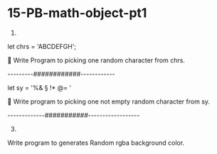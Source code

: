 # 15-PB-math-object-pt1

1.

let chrs = 'ABCDEFGH';

🚀 Write Program to picking one random character from chrs.

---------############------------



let sy = '%& § !\* @= '

🚀 Write program to picking one not empty random character from sy.

-------------###########------------------

3.

Write program to generates Random rgba background color.
